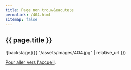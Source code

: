 ```yaml
---
title: Page non trouv&eacute;e
permalink: /404.html
sitemap: false
---
```


<section class="section">
<div class="wrapper" markdown="1">

# {{ page.title }}

![backstage]({{ "/assets/images/404.jpg" | relative_url }})

<a href="{{ site.baseurl }}/">Pour aller vers l'accueil</a>.

</div>
</section>
